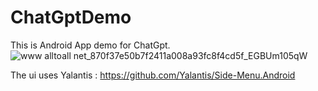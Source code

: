 # ChatGptDemo
This is Android App demo for ChatGpt.
![www alltoall net_870f37e50b7f2411a008a93fc8f4cd5f_EGBUm105qW](https://github.com/mingzhennanqu/ChatGptDemo/assets/109500975/8d1d3ce5-8b30-4102-b136-ee03bf743427)

The ui uses Yalantis : https://github.com/Yalantis/Side-Menu.Android
